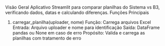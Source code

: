 Visão Geral
Aplicativo Streamlit para comparar planilhas do Sistema vs B3, verificando dados, datas e calculando diferenças.
Funções Principais
1. carregar_planilha(uploader, nome)
Função: Carrega arquivos Excel
Entrada: Arquivo uploader e nome para identificação
Saída: DataFrame pandas ou None em caso de erro
Propósito: Valida e carrega as planilhas com tratamento de erro
